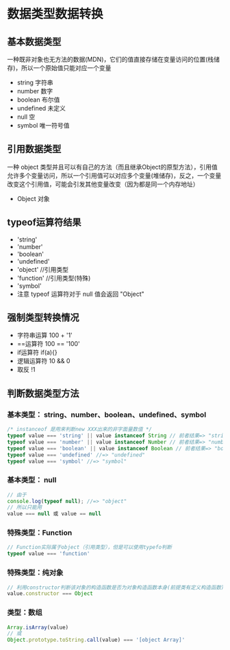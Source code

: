 # 数据类型数据转换

## 基本数据类型
一种既非对象也无方法的数据(MDN)，它们的值直接存储在变量访问的位置(栈储存)，所以一个原始值只能对应一个变量
- string 字符串
- number 数字
- boolean 布尔值
- undefined 未定义
- null 空
- symbol 唯一符号值

## 引用数据类型
一种 object 类型并且可以有自己的方法（而且继承Object的原型方法），引用值允许多个变量访问，所以一个引用值可以对应多个变量(堆储存)，反之，一个变量改变这个引用值，可能会引发其他变量改变（因为都是同一个内存地址）
- Object 对象

## typeof运算符结果
 - 'string'
 - 'number'
 - 'boolean'
 - 'undefined'
 - 'object' //引用类型
 - 'function'  //引用类型(特殊)
 - 'symbol'
 - 注意 typeof 运算符对于 null 值会返回 "Object"

## 强制类型转换情况
 - 字符串运算 100 + '1'
 - ==运算符 100 == '100'
 - if运算符 if(a){}
 - 逻辑运算符 10 && 0
 - 取反 !1

## 判断数据类型方法
### 基本类型： string、number、boolean、undefined、symbol
```js
/* instanceof 是用来判断new XXX出来的非字面量数值 */
typeof value === 'string' || value instanceof String // 前者结果=> "string"
typeof value === 'number' || value instanceof Number // 前者结果=> "number"
typeof value === 'boolean' || value instanceof Boolean // 前者结果=> "boolean"
typeof value === 'undefined' //=> "undefined"
typeof value === 'symbol' //=> "symbol"
```

### 基本类型： null
```js
// 由于
console.log(typeof null); //=> "object"
// 所以只能用
value === null 或 value == null
```

### 特殊类型：Function
```js
// Function实际属于object（引用类型），但是可以使用typefo判断
typeof value === 'function'
```

### 特殊类型：纯对象
```js
// 利用constructor判断该对象的构造函数是否为对象构造函数本身(前提类有定义构造函数)
value.constructor === Object
```

### 类型：数组
```js
Array.isArray(value)
// 或
Object.prototype.toString.call(value) === '[object Array]'
```